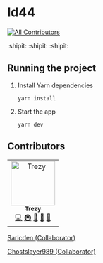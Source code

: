 # ld44
[![All Contributors](https://img.shields.io/badge/all_contributors-1-orange.svg?style=flat-square)](#contributors)

:shipit: :shipit: :shipit:

## Running the project

1. Install Yarn dependencies

    ```
    yarn install
    ```

1. Start the app

    ```
    yarn dev
    ```

## Contributors

<!-- ALL-CONTRIBUTORS-LIST:START - Do not remove or modify this section -->
<!-- prettier-ignore -->
<table><tr><td align="center"><a href="http://trezy.com"><img src="https://avatars2.githubusercontent.com/u/442980?v=4" width="100px;" alt="Trezy"/><br /><sub><b>Trezy</b></sub></a><br /><a href="https://github.com/trezy-studios/ld44/commits?author=trezy" title="Code">💻</a> <a href="#infra-trezy" title="Infrastructure (Hosting, Build-Tools, etc)">🚇</a> <a href="#projectManagement-trezy" title="Project Management">📆</a> <a href="#ideas-trezy" title="Ideas, Planning, & Feedback">🤔</a> <a href="#review-trezy" title="Reviewed Pull Requests">👀</a></td></tr></table>

<!-- ALL-CONTRIBUTORS-LIST:END -->
[Saricden (Collaborator)](https://github.com/saricden)

[Ghostslayer989 (Collaborator)](https://github.com/ghostslayer989)

